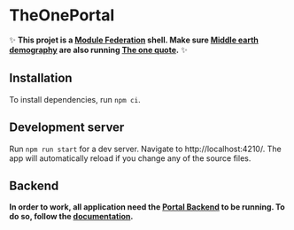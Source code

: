 # TheOnePortal

✨ **This projet is a [Module Federation](https://webpack.js.org/concepts/module-federation/) shell. Make sure [Middle earth demography](https://github.com/sdedieu/middle-earth-demography/tree/microfrontends-strategy) are also running [The one quote](https://github.com/sdedieu/the-one-quote/tree/microfrontends-strategy).** ✨

## Installation

To install dependencies, run `npm ci`.

## Development server

Run `npm run start` for a dev server. Navigate to http://localhost:4210/. The app will automatically reload if you change any of the source files.

## Backend

**In order to work, all application need the [Portal Backend](https://github.com/sdedieu/portal-backend) to be running. To do so, follow the [documentation](https://github.com/sdedieu/portal-backend).**
